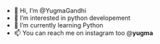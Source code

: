 - 👋 Hi, I’m @YugmaGandhi
- 👀 I’m interested in python developement
- 🌱 I’m currently learning Python
- 📫 You can reach me on instagram too @__yugma__
